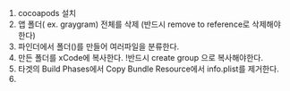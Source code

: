 1. cocoapods 설치
2. 앱 폴더( ex. graygram) 전체를 삭제 (반드시 remove to reference로 삭제해야한다)
3. 파인더에서 폴더()를 만들어 여러파일을 분류한다.
4. 만든 폴더를 xCode에 복사한다. !반드시 create group 으로 복사해야한다.
5. 타겟의 Build Phases에서 Copy Bundle Resource에서 info.plist를 제거한다.
6. 